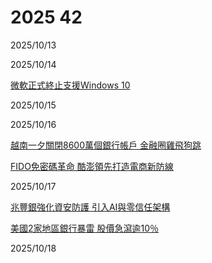 # 2025 42

2025/10/13

2025/10/14

[微軟正式終止支援Windows 10](https://www.ithome.com.tw/news/171640)

2025/10/15

2025/10/16

[越南一夕關閉8600萬個銀行帳戶 金融圈雞飛狗跳](https://ec.ltn.com.tw/article/breakingnews/5213657)

[FIDO免密碼革命 酷澎領先打造電商新防線](https://ec.ltn.com.tw/article/paper/1728244)

2025/10/17

[兆豐銀強化資安防護 引入AI與零信任架構](https://udn.com/news/story/7239/9077329)

[美國2家地區銀行暴雷 股價急瀉逾10％](https://www.ctee.com.tw/news/20251017700386-430704)

2025/10/18